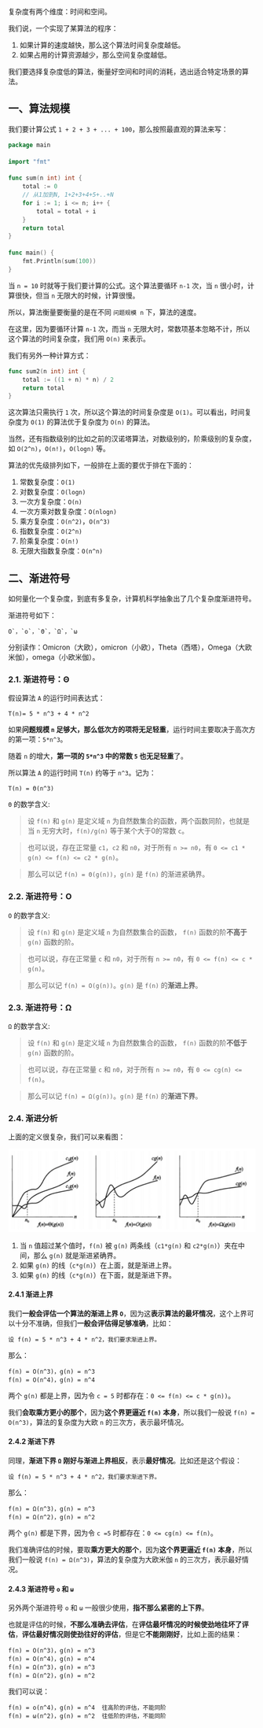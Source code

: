 复杂度有两个维度：时间和空间。

我们说，一个实现了某算法的程序：

1. 如果计算的速度越快，那么这个算法时间复杂度越低。
2. 如果占用的计算资源越少，那么空间复杂度越低。

我们要选择复杂度低的算法，衡量好空间和时间的消耗，选出适合特定场景的算法。



## 一、算法规模

我们要计算公式 `1 + 2 + 3 + ... + 100`，那么按照最直观的算法来写：

```go
package main

import "fmt"

func sum(n int) int {
    total := 0
    // 从1加到N, 1+2+3+4+5+..+N
    for i := 1; i <= n; i++ {
        total = total + i
    }
    return total
}

func main() {
    fmt.Println(sum(100))
}
```

当 `n = 10` 时就等于我们要计算的公式。这个算法要循环 `n-1` 次，当 `n` 很小时，计算很快，但当 `n` 无限大的时候，计算很慢。

所以，算法衡量要衡量的是在不同 `问题规模 n` 下，算法的速度。

在这里，因为要循环计算 `n-1` 次，而当 `n` 无限大时，常数项基本忽略不计，所以这个算法的时间复杂度，我们用 `O(n)` 来表示。

我们有另外一种计算方式：

```go
func sum2(n int) int {
    total := ((1 + n) * n) / 2
    return total
}
```

这次算法只需执行 `1` 次，所以这个算法的时间复杂度是 `O(1)`。可以看出，时间复杂度为 `O(1)` 的算法优于复杂度为 `O(n)` 的算法。

当然，还有指数级别的比如之前的汉诺塔算法，对数级别的，阶乘级别的复杂度，如 `O(2^n)`，`O(n!)`，`O(logn)` 等。

算法的优先级排列如下，一般排在上面的要优于排在下面的：

1. 常数复杂度：`O(1)`
2. 对数复杂度：`O(logn)`
3. 一次方复杂度：`O(n)`
4. 一次方乘对数复杂度：`O(nlogn)`
5. 乘方复杂度：`O(n^2)`，`O(n^3)`
6. 指数复杂度：`O(2^n)`
7. 阶乘复杂度：`O(n!)`
8. 无限大指数复杂度：`O(n^n)`

## 二、渐进符号

如何量化一个复杂度，到底有多复杂，计算机科学抽象出了几个复杂度渐进符号。

渐进符号如下：

```
O`，`ο`，`Θ`，`Ω`，`ω
```

分别读作：Omicron（大欧），omicron（小欧），Theta（西塔），Omega（大欧米伽），omega（小欧米伽）。

### 2.1. 渐进符号：Θ

假设算法 `A` 的运行时间表达式：

```
T(n)= 5 * n^3 + 4 * n^2
```

如果**问题规模 `n` 足够大，那么低次方的项将无足轻重**，运行时间主要取决于高次方的第一项：`5*n^3`。

随着 `n` 的增大，**第一项的 `5*n^3` 中的常数 `5` 也无足轻重**了。

所以算法 `A` 的运行时间 `T(n)` 约等于 `n^3`。记为：

```
T(n) = Θ(n^3)
```

`Θ` 的数学含义:

> 设 `f(n)` 和 `g(n)` 是定义域 `n` 为自然数集合的函数，两个函数同阶，也就是当 `n` 无穷大时，`f(n)/g(n)` 等于某个大于0的常数 `c`。

> 也可以说，存在正常量 `c1`，`c2` 和 `n0`，对于所有 `n >= n0`，有 `0 <= c1 * g(n) <= f(n) <= c2 * g(n)`。

> 那么可以记 `f(n) = Θ(g(n))`，`g(n)` 是 `f(n)` 的渐进紧确界。

### 2.2. 渐进符号：O

`O` 的数学含义:

> 设 `f(n)` 和 `g(n)` 是定义域 `n` 为自然数集合的函数， `f(n)` 函数的阶**不高于** `g(n)` 函数的阶。

> 也可以说，存在正常量 `c` 和 `n0`，对于所有 `n >= n0`，有 `0 <= f(n) <= c * g(n)`。

> 那么可以记 `f(n) = O(g(n))`。`g(n)` 是 `f(n)` 的**渐进上界**。

### 2.3. 渐进符号：Ω

`Ω` 的数学含义:

> 设 `f(n)` 和 `g(n)` 是定义域 `n` 为自然数集合的函数， `f(n)` 函数的阶**不低于** `g(n)` 函数的阶。

> 也可以说，存在正常量 `c` 和 `n0`，对于所有 `n >= n0`，有 `0 <= cg(n) <= f(n)`。

> 那么可以记 `f(n) = Ω(g(n))`。`g(n)` 是 `f(n)` 的**渐进下界**。

### 2.4. 渐进分析

上面的定义很复杂，我们可以来看图：

<img src="算法复杂度.assets/image-20230327202641708.png" alt="image-20230327202641708" style="zoom:67%;" />

1. 当 `n` 值超过某个值时，`f(n)` 被 `g(n)` 两条线（`c1*g(n)` 和 `c2*g(n)`）夹在中间，那么 `g(n)` 就是渐进紧确界。
2. 如果 `g(n)` 的线（`c*g(n)`）在上面，就是渐进上界。
3. 如果 `g(n)` 的线（`c*g(n)`）在下面，就是渐进下界。

#### 2.4.1 渐进上界

我们**一般会评估一个算法的渐进上界 `O`**，因为这**表示算法的最坏情况**，这个上界可以十分不准确，但我们**一般会评估得足够准确**，比如：

```
设 f(n) = 5 * n^3 + 4 * n^2，我们要求渐进上界。
```

那么：

```
f(n) = O(n^3)，g(n) = n^3
f(n) = O(n^4)，g(n) = n^4
```

两个 `g(n)` 都是上界，因为令 `c = 5` 时都存在：`0 <= f(n) <= c * g(n))`。

我们**会取乘方更小的那个**，因为**这个界更逼近 `f(n)` 本身**，所以我们一般说 `f(n) = O(n^3)`，算法的复杂度为大欧 `n` 的三次方，表示最坏情况。

#### 2.4.2 渐进下界

同理，**渐进下界 `Ω` 刚好与渐进上界相反**，表示**最好情况**。比如还是这个假设：

```
设 f(n) = 5 * n^3 + 4 * n^2，我们要求渐进下界。
```

那么：

```
f(n) = Ω(n^3)，g(n) = n^3
f(n) = Ω(n^2)，g(n) = n^2
```

两个 `g(n)` 都是下界，因为令 `c =5` 时都存在：`0 <= cg(n) <= f(n)`。

我们准确评估的时候，要取**乘方更大的那个**，因为**这个界更逼近 `f(n)` 本身**，所以我们一般说 `f(n) = Ω(n^3)`，算法的复杂度为大欧米伽 `n` 的三次方，表示最好情况。



#### 2.4.3 渐进符号 `ο` 和 `ω`

另外两个渐进符号 `ο` 和 `ω` 一般很少使用，**指不那么紧密的上下界**。

也就是评估的时候，**不那么准确去评估**，在**评估最坏情况的时候使劲地往坏了评估**，**评估最好情况则使劲往好的评估**，但是它**不能刚刚好**，比如上面的结果：

```
f(n) = O(n^3)，g(n) = n^3
f(n) = O(n^4)，g(n) = n^4
f(n) = Ω(n^3)，g(n) = n^3
f(n) = Ω(n^2)，g(n) = n^2
```

我们可以说：

```
f(n) = ο(n^4)，g(n) = n^4  往高阶的评估，不能同阶
f(n) = ω(n^2)，g(n) = n^2  往低阶的评估，不能同阶
```